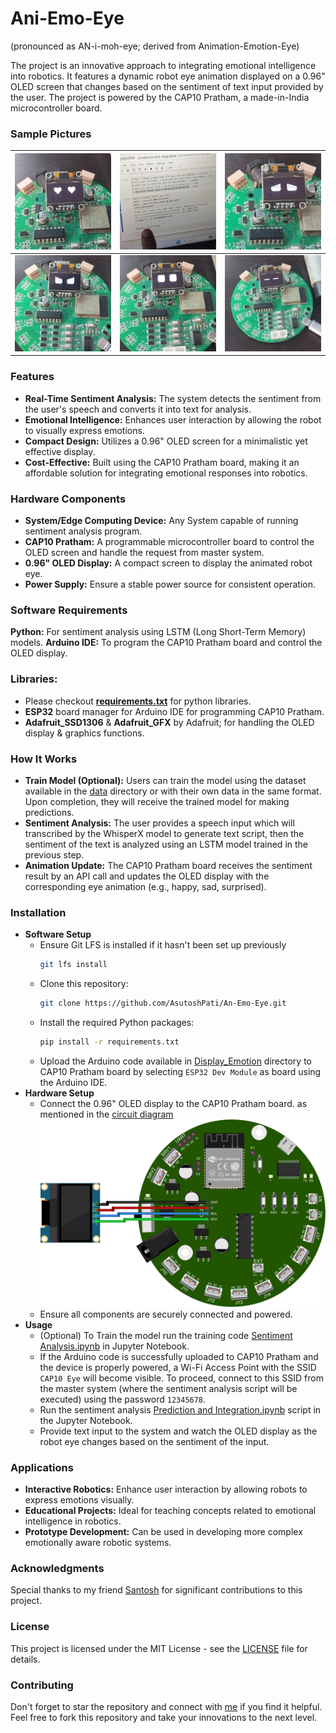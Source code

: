 # Ani-Emo-Eye 
(pronounced as AN-i-moh-eye; derived from Animation-Emotion-Eye)

The project is an innovative approach to integrating emotional intelligence into robotics. It features a dynamic robot eye animation displayed on a 0.96" OLED screen that changes based on the sentiment of text input provided by the user. The project is powered by the CAP10 Pratham, a made-in-India microcontroller board.

### Sample Pictures
| <img src="./sample_pics/pic1.png" alt="pic1" width="300"> | <img src="./sample_pics/pic2.png" alt="pic2" width="300"> | <img src="./sample_pics/pic3.png" alt="pic3" width="300"> |
| :----------------: | :----------------: | :----------------: |
| <img src="./sample_pics/pic4.png" alt="pic4" width="300"> | <img src="./sample_pics/pic5.png" alt="pic5" width="300"> | <img src="./sample_pics/pic6.png" alt="pic6" width="300"> |

### Features
- **Real-Time Sentiment Analysis:** The system detects the sentiment from the user's speech and converts it into text for analysis.
- **Emotional Intelligence:** Enhances user interaction by allowing the robot to visually express emotions.
- **Compact Design:** Utilizes a 0.96" OLED screen for a minimalistic yet effective display.
- **Cost-Effective:** Built using the CAP10 Pratham board, making it an affordable solution for integrating emotional responses into robotics.

### Hardware Components
- **System/Edge Computing Device:** Any System capable of running sentiment analysis program.
- **CAP10 Pratham:** A programmable microcontroller board to control the OLED screen and handle the request from master system.
- **0.96" OLED Display:** A compact screen to display the animated robot eye.
- **Power Supply:** Ensure a stable power source for consistent operation.

### Software Requirements
**Python:** For sentiment analysis using LSTM (Long Short-Term Memory) models.
**Arduino IDE:** To program the CAP10 Pratham board and control the OLED display.

### Libraries:
- Please checkout **[requirements.txt](./requirements.txt)** for python libraries.
- **ESP32** board manager for Arduino IDE for programming CAP10 Pratham.
- **Adafruit_SSD1306** & **Adafruit_GFX** by Adafruit; for handling the OLED display & graphics functions.

### How It Works
- **Train Model (Optional):** Users can train the model using the dataset available in the [data](./data) directory or with their own data in the same format. Upon completion, they will receive the trained model for making predictions.
- **Sentiment Analysis:** The user provides a speech input which will transcribed by the WhisperX model to generate text script, then the sentiment of the text is analyzed using an LSTM model trained in the previous step.
- **Animation Update:** The CAP10 Pratham board receives the sentiment result by an API call and updates the OLED display with the corresponding eye animation (e.g., happy, sad, surprised).

### Installation
- **Software Setup**
    - Ensure Git LFS is installed if it hasn't been set up previously
        ```bash
        git lfs install
        ```
    - Clone this repository:
        ```bash
        git clone https://github.com/AsutoshPati/An-Emo-Eye.git
        ```
    - Install the required Python packages:
        ```bash
        pip install -r requirements.txt
        ```
    - Upload the Arduino code available in [Display_Emotion](./Display_Emotion) directory to CAP10 Pratham board by selecting `ESP32 Dev Module` as board using the Arduino IDE.
- **Hardware Setup**
    - Connect the 0.96" OLED display to the CAP10 Pratham board. as mentioned in the [circuit diagram](./An-Emo-Eye%20Circuit%20Diagram.png)  
    ![Circuit Diagram](./An-Emo-Eye%20Circuit%20Diagram.png)
    - Ensure all components are securely connected and powered.
- **Usage**
    - (Optional) To Train the model run the training code [Sentiment Analysis.ipynb](./Sentiment%20Analysis.ipynb) in Jupyter Notebook.
    - If the Arduino code is successfully uploaded to CAP10 Pratham and the device is properly powered, a Wi-Fi Access Point with the SSID `CAP10 Eye` will become visible. To proceed, connect to this SSID from the master system (where the sentiment analysis script will be executed) using the password `12345678`.
    - Run the sentiment analysis [Prediction and Integration.ipynb](./Prediction%20and%20Integration.ipynb) script in the Jupyter Notebook.
    - Provide text input to the system and watch the OLED display as the robot eye changes based on the sentiment of the input.

### Applications
- **Interactive Robotics:** Enhance user interaction by allowing robots to express emotions visually.
- **Educational Projects:** Ideal for teaching concepts related to emotional intelligence in robotics.
- **Prototype Development:** Can be used in developing more complex emotionally aware robotic systems.

### Acknowledgments
Special thanks to my friend [Santosh](https://github.com/ask-santosh) for significant contributions to this project.

### License
This project is licensed under the MIT License - see the [LICENSE](./LICENSE) file for details.

### Contributing
Don't forget to star the repository and connect with [me](https://www.instagram.com/mu_asutosh_pati/) if you find it helpful. Feel free to fork this repository and take your innovations to the next level.

